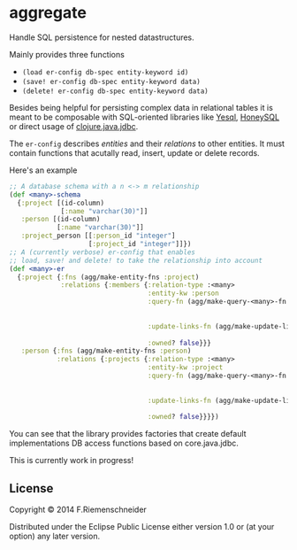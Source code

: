# aggregate

Handle SQL persistence for nested datastructures.

Mainly provides three functions

* `(load er-config db-spec entity-keyword id)`
* `(save! er-config db-spec entity-keyword data)`
* `(delete! er-config db-spec entity-keyword data)`

Besides being helpful for persisting complex data in relational tables
it is meant to be composable with SQL-oriented libraries like
[Yesql](https://github.com/krisajenkins/yesql),
[HoneySQL](https://github.com/jkk/honeysql) or direct usage of
[clojure.java.jdbc](https://github.com/clojure/java.jdbc).

The `er-config` describes *entities* and their *relations* to other entities.
It must contain functions that acutally read, insert, update or delete records.

Here's an example
```clojure
;; A database schema with a n <-> m relationship
(def <many>-schema
  {:project [(id-column)
             [:name "varchar(30)"]]
   :person [(id-column)
            [:name "varchar(30)"]]
   :project_person [[:person_id "integer"]
                    [:project_id "integer"]]})
;; A (currently verbose) er-config that enables
;; load, save! and delete! to take the relationship into account
(def <many>-er
  {:project {:fns (agg/make-entity-fns :project)
             :relations {:members {:relation-type :<many>
                                   :entity-kw :person
                                   :query-fn (agg/make-query-<many>-fn :person
                                                                       :project_person
                                                                       :person_id :project_id)
                                   :update-links-fn (agg/make-update-links-fn :project_person
                                                                              :project_id :person_id)
                                   :owned? false}}}
   :person {:fns (agg/make-entity-fns :person)
            :relations {:projects {:relation-type :<many>
                                   :entity-kw :project
                                   :query-fn (agg/make-query-<many>-fn :project
                                                                       :project_person
                                                                       :project_id :person_id)
                                   :update-links-fn (agg/make-update-links-fn :project_person
                                                                              :person_id :project_id)
                                   :owned? false}}}})
```

You can see that the library provides factories that create default
implementations DB access functions based on core.java.jdbc.


This is currently work in progress!



## License

Copyright © 2014 F.Riemenschneider

Distributed under the Eclipse Public License either version 1.0 or (at
your option) any later version.
